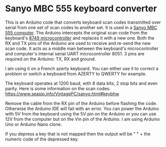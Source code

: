 # Sanyo MBC 555 keyboard converter
This is an Arduino code that converts keyboard scan codes transmitted over serial from one set of scan codes to another set. It is used in a [Sanyo MBC 555 computer](https://en.wikipedia.org/wiki/MBC-550). The Arduino intercepts the original scan code from the keyboard's [8749 microcontroller](https://en.wikipedia.org/wiki/Intel_MCS-48) and replaces it with a new one. Both the RX and TX pins of the Arduino are used to receive and re-send the new scan code. It acts as a middle man between the keyboard's microcontroller and computer's internal serial UART microcontroller 8051. 3 pins are required on the Arduino: TX, RX and ground.

I am using it on a French azerty keyboard. You can either use it to correct a problem or switch a keyboard from AZERTY to QWERTY for example.

The keyboard operates at 1200 baud, with 8 data bits, 2 stop bits and even parity. 
Here is some information on the scan codes: https://www.seasip.info/VintagePC/sanyo.html#keybhw

Remove the cable from the RX pin of the Arduino before flashing the code. Otherwise the Arduino IDE will fail with an error.
You can power the Arduino with 5V from the keyboard using the 5V pin on the Arduino or you can use 12V from the computer but on the Vin pin of the Arduino. I am using Arduino Uno or Arduino Nano clone.

If you depress a key that is not mapped then the output will be " " + the numeric code of the depressed key.
